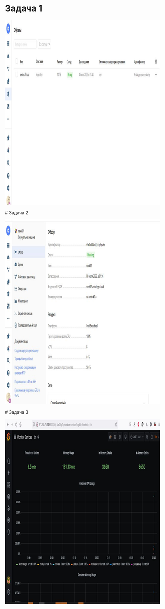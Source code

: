 # Задача 1
<p align="center">
  <img width="1200" height="600" src="./assets/1 задание.jpg">
</p>
# Задача 2
<p align="center">
  <img width="1200" height="600" src="./assets/2 задание.jpg">
</p>
# Задача 3
<p align="center">
  <img width="1200" height="600" src="./assets/3 задание.jpg">
</p>

